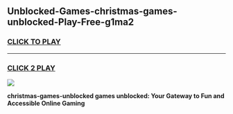 
## Unblocked-Games-christmas-games-unblocked-Play-Free-g1ma2
<h3>
<a href="https://premium76.site?title=christmas-games-unblocked&ref=12A">CLICK TO PLAY</a></h3>
<hr>

<h3>
<a href="https://premium76.site?title=christmas-games-unblocked&ref=12A">CLICK 2 PLAY</a>
  
</h3>

<a href="https://premium76.site?title=christmas-games-unblocked&ref=12A"><img src="https://clearcache.store/games.png"></a>


**christmas-games-unblocked games unblocked: Your Gateway to Fun and Accessible Online Gaming**
